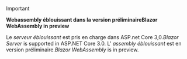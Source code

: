 > [!IMPORTANT]
> <span data-ttu-id="009e5-101">**Webassembly éblouissant dans la version préliminaire**</span><span class="sxs-lookup"><span data-stu-id="009e5-101">**Blazor WebAssembly in preview**</span></span>
>
> <span data-ttu-id="009e5-102">Le *serveur éblouissant* est pris en charge dans ASP.net Core 3,0.</span><span class="sxs-lookup"><span data-stu-id="009e5-102">*Blazor Server* is supported in ASP.NET Core 3.0.</span></span> <span data-ttu-id="009e5-103">L' *assembly éblouissant* est en version préliminaire.</span><span class="sxs-lookup"><span data-stu-id="009e5-103">*Blazor WebAssembly* is in preview.</span></span>
